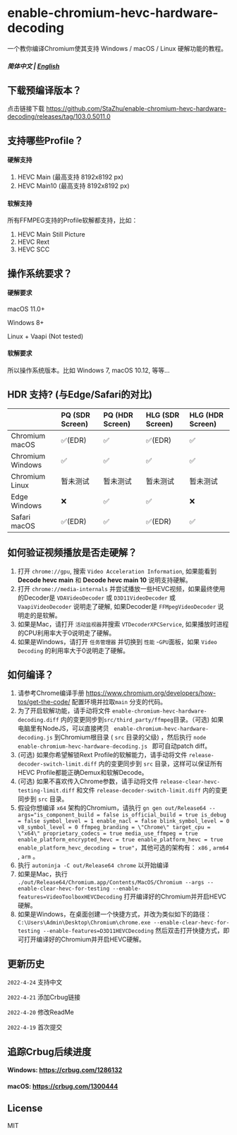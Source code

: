 # enable-chromium-hevc-hardware-decoding

一个教你编译Chromium使其支持 Windows / macOS / Linux 硬解功能的教程。


##### 简体中文 | [English](./README.md)

## 下载预编译版本？

点击链接下载 https://github.com/StaZhu/enable-chromium-hevc-hardware-decoding/releases/tag/103.0.5011.0

## 支持哪些Profile？

#### 硬解支持

1. HEVC Main (最高支持 8192x8192 px)
2. HEVC Main10 (最高支持 8192x8192 px)

#### 软解支持

所有FFMPEG支持的Profile软解都支持，比如：

1. HEVC Main Still Picture
2. HEVC Rext
3. HEVC SCC

## 操作系统要求？

#### 硬解要求

macOS 11.0+

Windows 8+

Linux + Vaapi (Not tested)

#### 软解要求

所以操作系统版本。比如 Windows 7, macOS 10.12, 等等...

## HDR 支持? (与Edge/Safari的对比) 

|                  | PQ (SDR Screen) | PQ (HDR Screen) | HLG (SDR Screen) | HLG (HDR Screen) |
| :-------------- | :------------- | :------------- | :-------------- | :-------------- |
|  Chromium macOS  |     ✅(EDR)      |        ✅        |      ✅(EDR)      |        ✅         |
| Chromium Windows |        ✅        |        ✅        |        ✅         |        ✅         |
|  Chromium Linux  |    暂未测试     |    暂未测试     |     暂未测试     |     暂未测试     |
|   Edge Windows   |        ❌        |        ✅        |        ✅         |        ❌         |
|   Safari macOS   |     ✅(EDR)      |        ✅        |      ✅(EDR)      |        ✅         |

## 如何验证视频播放是否走硬解？

1. 打开 `chrome://gpu`, 搜索 `Video Acceleration Information`, 如果能看到 **Decode hevc main**  和 **Decode hevc main 10** 说明支持硬解。
2. 打开 `chrome://media-internals` 并尝试播放一些HEVC视频，如果最终使用的Decoder是 `VDAVideoDecoder` 或 `D3D11VideoDecoder` 或 `VaapiVideoDecoder` 说明走了硬解, 如果Decoder是 `FFMpegVideoDecoder` 说明走的是软解。
3. 如果是Mac，请打开 `活动监视器`并搜索 `VTDecoderXPCService`, 如果播放时进程的CPU利用率大于0说明走了硬解。
4. 如果是Windows，请打开 `任务管理器` 并切换到 `性能` -`GPU`面板，如果 `Video Decoding` 的利用率大于0说明走了硬解。

## 如何编译？

1. 请参考Chrome编译手册 https://www.chromium.org/developers/how-tos/get-the-code/ 配置环境并拉取`main` 分支的代码。
2. 为了开启软解功能，请手动将文件  `enable-chromium-hevc-hardware-decoding.diff` 内的变更同步到`src/third_party/ffmpeg`目录。（可选) 如果电脑里有NodeJS，可以直接拷贝  ` enable-chromium-hevc-hardware-decoding.js`  到Chromium根目录 ( `src` 目录的父级) ，然后执行 `node enable-chromium-hevc-hardware-decoding.js ` 即可自动patch diff。
3. (可选) 如果你希望解锁Rext Profile的软解能力，请手动将文件  `release-decoder-switch-limit.diff`  内的变更同步到 `src` 目录，这样可以保证所有HEVC Profile都能正确Demux和软解Decode。
4. (可选) 如果不喜欢传入Chrome参数，请手动将文件 `release-clear-hevc-testing-limit.diff` 和文件 `release-decoder-switch-limit.diff` 内的变更同步到 `src` 目录。
5. 假设你想编译 `x64` 架构的Chromium，请执行  `gn gen out/Release64 --args="is_component_build = false is_official_build = true is_debug = false symbol_level = 1 enable_nacl = false blink_symbol_level = 0 v8_symbol_level = 0 ffmpeg_branding = \"Chrome\" target_cpu = \"x64\" proprietary_codecs = true media_use_ffmpeg = true enable_platform_encrypted_hevc = true enable_platform_hevc = true enable_platform_hevc_decoding = true"`，其他可选的架构有： `x86` , `arm64` , `arm` 。
6. 执行 `autoninja -C out/Release64 chrome` 以开始编译
7. 如果是Mac，执行 `./out/Release64/Chromium.app/Contents/MacOS/Chromium --args --enable-clear-hevc-for-testing --enable-features=VideoToolboxHEVCDecoding` 打开编译好的Chromium并开启HEVC硬解。
8. 如果是Windows，在桌面创建一个快捷方式，并改为类似如下的路径： `C:\Users\Admin\Desktop\Chromium\chrome.exe --enable-clear-hevc-for-testing --enable-features=D3D11HEVCDecoding` 然后双击打开快捷方式，即可打开编译好的Chromium并开启HEVC硬解。

## 更新历史

`2022-4-24` 支持中文

`2022-4-21` 添加Crbug链接

`2022-4-20` 修改ReadMe

`2022-4-19` 首次提交

## 追踪Crbug后续进度

#### Windows:  https://crbug.com/1286132

#### macOS:  https://crbug.com/1300444

## License

MIT
